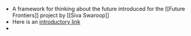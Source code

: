 - A framework for thinking about the future introduced for the [[Future Frontiers]] project by [[Siva Swaroop]]
- Here is an [introductory link](https://pestleanalysis.com/what-is-pestle-analysis/)
- 

